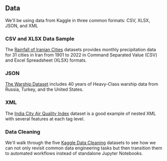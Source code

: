 ## Data

We'll be using data from Kaggle in three common formats: CSV, XLSX, JSON, and XML

### CSV and XLSX Data Sample

The [Rainfall of Iranian Cities](https://www.kaggle.com/datasets/mohammadrahdanmofrad/average-monthly-precipitation-of-iranian-cities?select=Rainfall_Iran_19012022.csv)
datasets provides monthly precipitation data for 31 cities in Iran from 1901 to 2022 in Command Separated Value (CSV)
and Excel Spreadsheet (XLSX) formats.

### JSON
[The Warship Dataset](https://www.kaggle.com/datasets/queyrusi/the-warship-dataset) includes 40 years of Heavy-Class
warship data from Russia, Turkey, and the United States.

### XML
The [India City Air Quality Index](https://www.kaggle.com/datasets/kdsharmaai/india-city-air-quality-index?select=India_city_polution_data.xml)
dataset is a good example of nested XML with several features at each tag level.

### Data Cleaning
We'll walk through the five [Kaggle Data Cleaning](https://www.kaggle.com/learn/data-cleaning) datasets to see how we
can not only revisit common data engineering tasks but then transition them to automated workflows instead of standalone
Jupyter Notebooks.